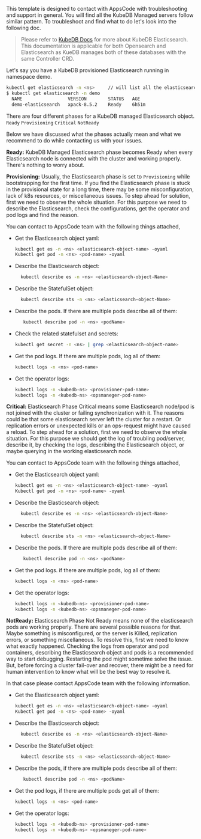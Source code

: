 This template is designed to contact with AppsCode with troubleshooting and support in general. You will find all the KubeDB Managed servers follow similar pattern. To troubleshoot and find what to do let's look into the following doc.

> Please refer to [KubeDB Docs](https://kubedb.com/docs/latest/guides/elasticsearch/) for more about KubeDB Elasticsearch. This documentation is applicable for both Opensearch and Elasticsearch as KueDB manages both of these databases with the same Controller CRD.

Let's say you have a KubeDB provisioned Elasticsearch running in namespace demo.
```bash
kubectl get elasticsearch -n <ns>     // will list all the elasticsearch in a namesapce  
$ kubectl get elasticsearch -n demo
  NAME                 VERSION        STATUS   AGE
  demo-elasticsearch   xpack-8.5.2    Ready    6h51m
```
There are four different phases for a KubeDB managed Elasticsearch object.
``Ready`` ``Provisioning`` ``Critical`` ``NotReady``

Below we have discussed what the phases actually mean and what we recommend to do while contacting us with your issues.

**Ready:** KubeDB Managed Elasticsearch phase becomes Ready when every Elasticsearch node is connected with the cluster and working properly. There's nothing to worry about.

**Provisioning:** Usually, the Elasticsearch phase is set to `Provisioning` while bootstrapping for the first time. If you find the Elasticsearch phase is stuck in the provisional state for a long time, there may be some misconfiguration, lack of k8s resources, or miscellaneous issues.
To step ahead for solution, first we need to observe the whole situation. For this purpose we need to describe the Elasticsearch, check the configurations, get the operator and pod logs and find the reason.

You can contact to AppsCode team with the following things attached,
- Get the Elasticsearch object yaml:
    ```bash
    kubectl get es -n <ns> <elasticsearch-object-name> -oyaml
    Kubectl get pod -n <ns> <pod-name> -oyaml 
    ```
- Describe the Elasticsearch object:
    ```bash
      kubectl describe es -n <ns> <elasticsearch-object-Name> 
    ```
- Describe the StatefulSet object:
    ```bash
      kubectl describe sts -n <ns> <elasticsearch-object-Name>
    ```
- Describe the pods. If there are multiple pods describe all of them:
    ```bash
       kubectl describe pod -n <ns> <podName> 
    ```
- Check the related statefulset and secrets:
    ```bash
    kubectl get secret -n <ns> | grep <elasticsearch-object-name>
    ```
- Get the pod logs. If there are multiple pods, log all of them:
    ```bash
    kubectl logs -n <ns> <pod-name>
    ```
- Get the operator logs:
    ```bash
    kubectl logs -n <kubedb-ns> <provisioner-pod-name>
    kubectl logs -n <kubedb-ns> <opsmaneger-pod-name>
    ```

**Critical:** Elasticsearch Phase Critical means some Elasticsearch node/pod is not joined with the cluster or failing synchronization with it.
The reasons could be that some elasticsearch server left the cluster for a restart. Or replication errors or unexpected kills or an ops-request might have caused a reload.
To step ahead for a solution, first we need to observe the whole situation. For this purpose we should get the log of troubling pod/server, describe it,  by checking the logs, describing the Elasticsearch object, or maybe querying in the working elasticsearch node.

You can contact to AppsCode team with the following things attached,

- Get the Elasticsearch object yaml:
    ```bash
    kubectl get es -n <ns> <elasticsearch-object-name> -oyaml
    Kubectl get pod -n <ns> <pod-name> -oyaml 
    ```
- Describe the Elasticsearch object:
    ```bash
      kubectl describe es -n <ns> <elasticsearch-object-Name> 
    ```
- Describe the StatefulSet object:
    ```bash
      kubectl describe sts -n <ns> <elasticsearch-object-Name>
    ```
- Describe the pods. If there are multiple pods describe all of them:
    ```bash
       kubectl describe pod -n <ns> <podName> 
    ```
- Get the pod logs. if there are multiple pods, log all of them:
    ```bash
    kubectl logs -n <ns> <pod-name>
    ```
- Get the operator logs:
    ```bash
    kubectl logs -n <kubedb-ns> <provisioner-pod-name>
    kubectl logs -n <kubedb-ns> <opsmaneger-pod-name>
    ```

**NotReady:** Elasticsearch Phase Not Ready means none of the elasticsearch pods are working properly. There are several possible reasons for that. Maybe something is misconfigured, or the server is Killed, replication errors, or something miscellaneous. To resolve this, first we need to know what exactly happened.
Checking the logs from operator and pod containers, describing the Elasticsearch object and pods is a recommended way to start debugging. Restarting the pod might sometime solve the issue. But, before forcing a cluster fail-over and recover,
there might be a need for human intervention to know what will be the best way to resolve it.

In that case please contact AppsCode team with the following information.

- Get the Elasticsearch object yaml:
    ```bash
    kubectl get es -n <ns> <elasticsearch-object-name> -oyaml
    Kubectl get pod -n <ns> <pod-name> -oyaml
    ```
- Describe the Elasticsearch object:
    ```bash
      kubectl describe es -n <ns> <elasticsearch-object-Name> 
    ```
- Describe the StatefulSet object:
    ```bash
      kubectl describe sts -n <ns> <elasticsearch-object-Name>
    ```
- Describe the pods, if there are multiple pods describe all of them:
    ```bash
       kubectl describe pod -n <ns> <podName> 
    ```
- Get the pod logs, if there are multiple pods get all of them:
    ```bash
    kubectl logs -n <ns> <pod-name>
    ```
- Get the operator logs:
    ```bash
    kubectl logs -n <kubedb-ns> <provisioner-pod-name>
    kubectl logs -n <kubedb-ns> <opsmaneger-pod-name>
    ```
  